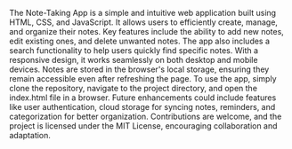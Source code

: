 The Note-Taking App is a simple and intuitive web application built using HTML, CSS, and JavaScript. It allows users to efficiently create, manage, and organize their notes. Key features include the ability to add new notes, edit existing ones, and delete unwanted notes. The app also includes a search functionality to help users quickly find specific notes. With a responsive design, it works seamlessly on both desktop and mobile devices. Notes are stored in the browser's local storage, ensuring they remain accessible even after refreshing the page. To use the app, simply clone the repository, navigate to the project directory, and open the index.html file in a browser. Future enhancements could include features like user authentication, cloud storage for syncing notes, reminders, and categorization for better organization. Contributions are welcome, and the project is licensed under the MIT License, encouraging collaboration and adaptation.
